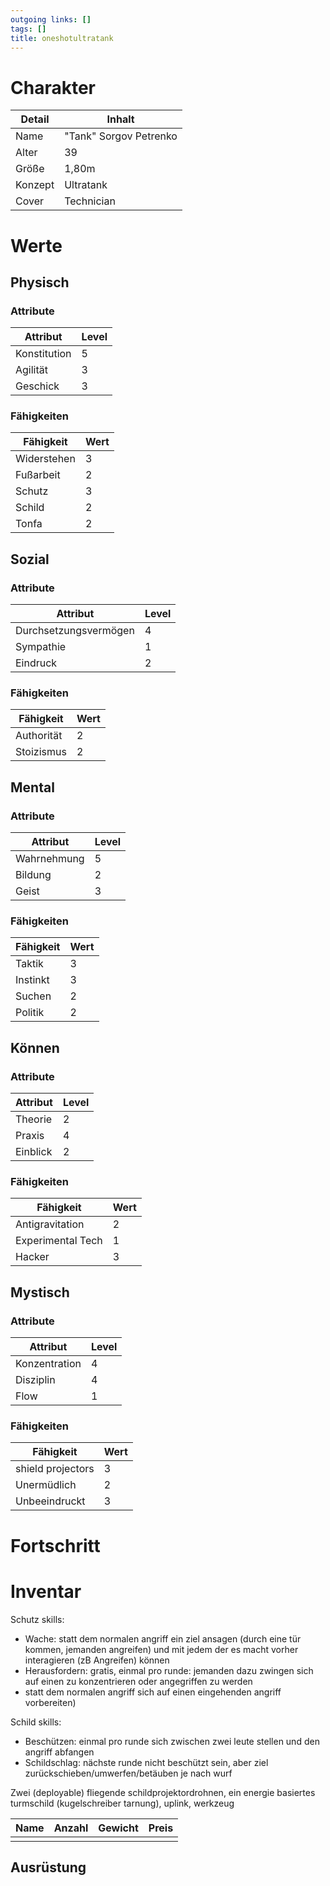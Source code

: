 ```yaml
---
outgoing links: []
tags: []
title: oneshotultratank
---
```


# Charakter

| Detail  | Inhalt                 |
|---------|------------------------|
| Name    | "Tank" Sorgov Petrenko |
| Alter   | 39                     |
| Größe   | 1,80m                  |
| Konzept | Ultratank              |
| Cover   | Technician             |

# Werte

## Physisch

### Attribute

| Attribut     | Level |
|--------------|-------|
| Konstitution | 5     |
| Agilität     | 3     |
| Geschick     | 3     |

### Fähigkeiten

| Fähigkeit   | Wert |
|-------------|------|
| Widerstehen | 3    |
| Fußarbeit   | 2    |
| Schutz      | 3    |
| Schild      | 2    |
| Tonfa       | 2    |

## Sozial

### Attribute

| Attribut              | Level |
|-----------------------|-------|
| Durchsetzungsvermögen | 4     |
| Sympathie             | 1     |
| Eindruck              | 2     |

### Fähigkeiten

| Fähigkeit  | Wert |
|------------|------|
| Authorität | 2    |
| Stoizismus | 2    |

## Mental

### Attribute

| Attribut    | Level |
|-------------|-------|
| Wahrnehmung | 5     |
| Bildung     | 2     |
| Geist       | 3     |

### Fähigkeiten

| Fähigkeit | Wert |
|-----------|------|
| Taktik    | 3    |
| Instinkt  | 3    |
| Suchen    | 2    |
| Politik   | 2    |

## Können

### Attribute

| Attribut | Level |
|----------|-------|
| Theorie  | 2     |
| Praxis   | 4     |
| Einblick | 2     |

### Fähigkeiten

| Fähigkeit         | Wert |
|-------------------|------|
| Antigravitation   | 2    |
| Experimental Tech | 1    |
| Hacker            | 3    |

## Mystisch

### Attribute

| Attribut      | Level |
|---------------|-------|
| Konzentration | 4     |
| Disziplin     | 4     |
| Flow          | 1     |

### Fähigkeiten

| Fähigkeit         | Wert |
|-------------------|------|
| shield projectors | 3    |
| Unermüdlich       | 2    |
| Unbeeindruckt     | 3    |

# Fortschritt

# Inventar

Schutz skills:
 - Wache: statt dem normalen angriff ein ziel ansagen (durch eine tür kommen, jemanden angreifen) und mit jedem der es macht vorher interagieren (zB Angreifen) können
 - Herausfordern: gratis, einmal pro runde: jemanden dazu zwingen sich auf einen zu konzentrieren oder angegriffen zu werden
 - statt dem normalen angriff sich auf einen eingehenden angriff vorbereiten)

Schild skills: 
 - Beschützen: einmal pro runde sich zwischen zwei leute stellen und den angriff abfangen
 - Schildschlag: nächste runde nicht beschützt sein, aber ziel zurückschieben/umwerfen/betäuben je nach wurf

Zwei (deployable) fliegende schildprojektordrohnen, ein energie basiertes turmschild (kugelschreiber tarnung), uplink, werkzeug

| Name | Anzahl | Gewicht | Preis |
|------|--------|---------|-------|
|      |        |         |       |

## Ausrüstung
